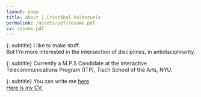 ```yaml
---
layout: page
title: About | Cristóbal Valenzuela
permalink: /assets/pdf/resume.pdf
cv: resume.pdf
---
```

{:.subtitle}
I like to make stuff. <br/>
But I'm more interested in the intersection of disciplines, in antidisciplinarity.<br/>

{:.subtitle}
Currently a M.P.S Candidate at the Interactive Telecommunications Program (ITP), Tisch School of the Arts, NYU.

{:.subtitle}
You can write me [here](mailto:{{site.email}})<br/>
[Here is my CV.]({{page.cv}})
